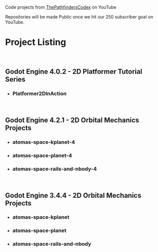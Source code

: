 Code projects from [ThePathfindersCodex](https://www.youtube.com/@ThePathfindersCodex) on YouTube

Repositories will be made Public once we hit our 250 subscriber goal on YouTube.

# Project Listing
&nbsp;

## Godot Engine 4.0.2 - 2D Platformer Tutorial Series
* ### Platformer2DInAction

&nbsp;

## Godot Engine 4.2.1 - 2D Orbital Mechanics Projects
* ### atomas-space-kplanet-4
* ### atomas-space-planet-4
* ### atomas-space-rails-and-nbody-4

&nbsp;

## Godot Engine 3.4.4 - 2D Orbital Mechanics Projects
* ### atomas-space-kplanet
* ### atomas-space-planet
* ### atomas-space-rails-and-nbody

&nbsp;

